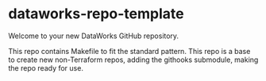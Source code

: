 # dataworks-repo-template
Welcome to your new DataWorks GitHub repository.

This repo contains Makefile to fit the standard pattern.
This repo is a base to create new non-Terraform repos, adding the githooks submodule, making the repo ready for use.
